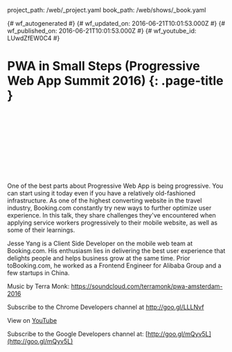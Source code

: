 project_path: /web/_project.yaml
book_path: /web/shows/_book.yaml

{# wf_autogenerated #}
{# wf_updated_on: 2016-06-21T10:01:53.000Z #}
{# wf_published_on: 2016-06-21T10:01:53.000Z #}
{# wf_youtube_id: LUwdZfEW0C4 #}

# PWA in Small Steps (Progressive Web App Summit 2016) {: .page-title }


<div class="video-wrapper">
  <iframe class="devsite-embedded-youtube-video" data-video-id="LUwdZfEW0C4"
          data-autohide="1" data-showinfo="0" frameborder="0" allowfullscreen>
  </iframe>
</div>

One of the best parts about Progressive Web App is being progressive. You can start using it today even if you have a relatively old-fashioned infrastructure. As one of the highest converting website in the travel industry, Booking.com constantly try new ways to further optimize user experience. In this talk, they share challenges they&#x27;ve encountered when applying service workers progressively to their mobile website, as well as some of their learnings.

Jesse Yang is a Client Side Developer on the mobile web team at Booking.com. His enthusiasm lies in delivering the best user experience that delights people and helps business grow at the same time. Prior toBooking.com, he worked as a Frontend Engineer for Alibaba Group and a few startups in China.

Music by Terra Monk: https://soundcloud.com/terramonk/pwa-amsterdam-2016

Subscribe to the Chrome Developers channel at http://goo.gl/LLLNvf

View on [YouTube](https://youtu.be/LUwdZfEW0C4)

Subscribe to the Google Developers channel at: [http://goo.gl/mQyv5L](http://goo.gl/mQyv5L)
